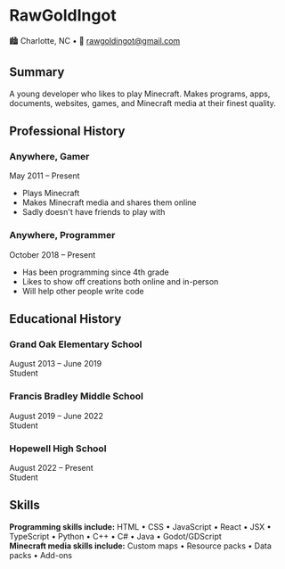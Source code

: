 # RawGoldIngot

&#x1F3D9;&#xFE0F; Charlotte, NC &bull; &#x1F4E7; [rawgoldingot@gmail.com](mailto:rawgoldingot@gmail.com)

## Summary

A young developer who likes to play Minecraft. Makes programs, apps, documents, websites, games, and Minecraft media at their finest quality.

## Professional History

### Anywhere, Gamer

May 2011 &ndash; Present  
- Plays Minecraft
- Makes Minecraft media and shares them online
- Sadly doesn't have friends to play with

### Anywhere, Programmer

October 2018 &ndash; Present  
- Has been programming since 4th grade
- Likes to show off creations both online and in-person
- Will help other people write code

## Educational History

### Grand Oak Elementary School

August 2013 &ndash; June 2019  
Student

### Francis Bradley Middle School

August 2019 &ndash; June 2022  
Student

### Hopewell High School

August 2022 &ndash; Present  
Student

## Skills

**Programming skills include:** HTML &bull; CSS &bull; JavaScript &bull; React &bull; JSX &bull; TypeScript &bull; Python &bull; C++ &bull; C\# &bull; Java &bull; Godot/GDScript  
**Minecraft media skills include:** Custom maps &bull; Resource packs &bull; Data packs &bull; Add-ons
